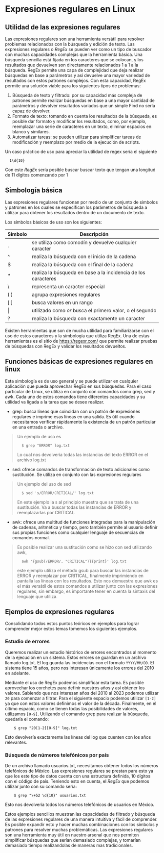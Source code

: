 # Expresiones regulares en Linux
## Utilidad de las expresiones regulares

Las expresiones regulares son una herramienta versátil para resolver problemas relacionados con la búsqueda y edición de texto. Las expresiones regulares o _RegEx_ se pueden ver como un tipo de buscador con muchas capacidades complejas que la herramienta básica. Una búsqueda sencilla está fijada en los caracteres que se colocan, y los resultados que devuelven son directamente relacionados 1 a 1 a la búsqueda. RegEx permite una capa de complejidad que deja realizar búsquedas en base a parámetros y así devuelve una mayor variedad de resultados con estos patrones complejos.
Con esta capacidad, RegEx permite una solución viable para los siguientes tipos de problemas:
1.	Búsqueda de texto y filtrado: por su capacidad más compleja de patrones permite realizar búsquedas en base a una mayor cantidad de parámetros y devolver resultados variados que un simple Find no sería capaz de devolver.
2.	Formato de texto: tomando en cuenta los resultados de la búsqueda, es posible dar formato y modificar los resultados, como, por ejemplo, reemplazar una serie de caracteres en un texto, eliminar espacios en blanco y similares.
3.	Automatizar tareas: se pueden utilizar para simplificar tareas de modificación y reemplazo por medio de la ejecución de scripts.

Un caso práctico de uso para apreciar la utilidad de regex sería el siguiente

      1\d{10}

Con este _RegEx_ sería posible buscar buscar texto que tengan una longitud de 11 dígitos comenzando por 1


## Simbología básica 

Las expresiones regulares funcionan por medio de un conjunto de símbolos y patrones en los cuales se especifican los parámetros de búsqueda a utilizar para obtener los resultados dentro de un documento de texto.

Los símbolos básicos de uso son los siguientes:

| Símbolo | Descripción
|---|---|
| . | se utiliza como comodín y devuelve cualquier caracter |
| ^ | realiza la búsqueda con el inicio de la cadena |
| $ | realiza la búsqueda con el final de la cadena |
| * | realiza la búsqueda en base a la incidencia de los caracteres |
| \ | representa un caracter especial |
| ( ) | agrupa expresiones regulares |
| [ ] | busca valores en un rango |
| \| | utilizado como _or_ busca el primero valor, o el segundo |
| ? | realiza la búsqueda con exactamente un caracter |

Existen herramientas que son de mucha utilidad para familiarizarse con el uso de estos caracteres y la simbología que utiliza RegEx. Una de estas herramientas es el sitio de https://regexr.com/ que permite realizar pruebas de búsquedas con RegEx y validar los resultados devueltos.

## Funciones básicas de expresiones regulares en linux
Esta simbología es de uso general y se puede utilizar en cualquier aplicación que pueda aprovechar RegEx en sus búsquedas. Para el caso particular de Linux, se utiliza en conjunto con comandos como grep, sed y awk. Cada uno de estos comandos tiene diferentes capacidades y su utilidad va ligada a la tarea que se desee realizar.

* grep: busca líneas que coincidan con un patrón de expresiones regulares e imprime esas líneas en una salida. Es útil cuando necesitamos verificar rápidamente la existencia de un patrón particular en una entrada o archivo.
> Un ejemplo de uso es
>
>       $ grep "ERROR" log.txt
> Lo cual nos devolvería todas las instancias del texto ERROR en el archivo log.txt
* sed: ofrece comandos de transformación de texto adicionales como sustitución. Se utiliza en conjunto con las expresiones regulares
> Un ejemplo del uso de sed
>
>       $ sed 's/ERROR/CRITICAL/' log.txt
> En este ejemplo la s al principio muestra que se trata de una sustitución. Va a buscar todas las instancias de ERROR y reemplazarlas por CRITICAL.
* awk: ofrece una multitud de funciones integradas para la manipulación de cadenas, aritmética y tiempo, pero también permite al usuario definir sus propias funciones como cualquier lenguaje de secuencias de comandos normal.
> Es posible realizar una sustitución como se hizo con sed utilizando awk,
>
>       awk '{gsub(/ERROR/, "CRITICAL")}{print}' log.txt
> este ejemplo utiliza el método gsub para buscar las instancias de ERROR y reemplazar por CRITICAL, finalmente imprimiendo en pantalla las líneas con los resultados. Esto nos demuestra que awk es el más versátil de estos comandos a utilizar junto con las expresiones regulares, sin embargo, es importante tener en cuenta la sintaxis del lenguaje que utiliza.

## Ejemplos de expresiones regulares
Consolidando todos estos puntos teóricos en ejemplos para lograr comprender mejor estos temas tomemos los siguientes ejemplos.

### Estudio de errores
Queremos realizar un estudio histórico de errores encontrados al momento de la ejecución en un sistema. Estos errores se guardan en un archivo llamado log.txt. El log guarda las incidencias con el formato ````YYYY/MM/DD````. El sistema tiene 15 años, pero nos interesan únicamente los errores del 2010 en adelante.

Mediante el uso de RegEx podemos simplificar esta tarea. Es posible aprovechar los corchetes para definir nuestros años y así obtener los valores. Sabiendo que nos interesan años del 2010 al 2023 podemos utilizar ````20```` para comenzar a filtrar. Para el siguiente espacio podemos utilizar ````[1-2]```` ya que con estos valores definimos el valor de la década. Finalmente, en el último espacio, como se tienen todas las posibilidades de valores, utilizamos ````[0-9]````. Utilizando el comando grep para realizar la búsqueda, quedaría el comando:

        $ grep "20[1-2][0-9]" log.txt

Esto devolvería exactamente las líneas del log que cuenten con los años relevantes. 

### Búsqueda de números telefónicos por país
De un archivo llamado usuarios.txt, necesitamos obtener todos los números telefónicos de México. Las expresiones regulares se prestan para esto ya que los este tipo de datos cuenta con una estructura definida, 10 dígitos con el código de país.
Teniendo esto en cuenta, el _RegEx_ que podemos utilizar junto con su comando sería:

        $ grep "\+52 \d{10}" usuarios.txt

Esto nos devolvería todos los números telefónicos de usuarios en México.

Estos ejemplos sencillos muestran las capacidades de filtrado y búsqueda de las expresiones regulares de una manera intuitiva y fácil de comprender. Es posible expandir esto y hacer muchas combinaciones con los símbolos y patrones para resolver muchas problemáticas. Las expresiones regulares son una herramienta muy útil en nuestro arsenal que nos permiten simplificar búsquedas que serían demasiado complejas, y tomarían demasiado tiempo realizandolas de maneras mas tradicionales.
